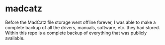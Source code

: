 # madcatz
Before the MadCatz file storage went offline forever, I was able to make a complete backup of all the drivers, manuals, software, etc. they had stored. Within this repo is a complete backup of everything that was publicly available.
